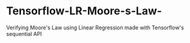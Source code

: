 # Tensorflow-LR-Moore-s-Law-
Verifying Moore's Law using Linear Regression made with Tensorflow's sequential API
